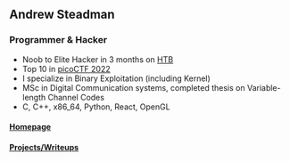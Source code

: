 ## Andrew Steadman

### Programmer & Hacker

- Noob to Elite Hacker in 3 months on [HTB](https://www.hackthebox.com/)
- Top 10 in [picoCTF 2022](https://play.picoctf.org/events/70)
- I specialize in Binary Exploitation (including Kernel)
- MSc in Digital Communication systems, completed thesis on Variable-length Channel Codes
- C, C++, x86_64, Python, React, OpenGL

#### [Homepage](https://www.andrewsteadman.com)
#### [Projects/Writeups](https://www.nullhardware.com)

